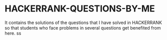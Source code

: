# HACKERRANK-QUESTIONS-BY-ME
It contains the solutions of the questions that I have solved in HACKERRANK so that students who face problems in several questions get benefited from here.
ss
